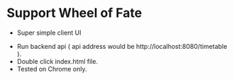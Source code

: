 # Support Wheel of Fate

* Super simple client UI

- Run backend api ( api address would be http://localhost:8080/timetable ).
- Double click index.html file.
- Tested on Chrome only.